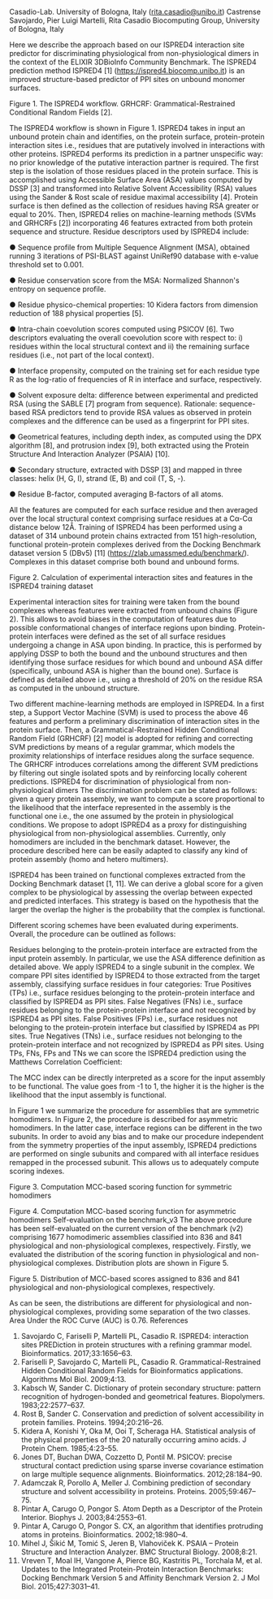 Casadio-Lab.   University of Bologna, Italy   (rita.casadio@unibo.it)
Castrense Savojardo, Pier Luigi Martelli, Rita Casadio Biocomputing Group, University of Bologna, Italy

Here we describe the approach based on our ISPRED4 interaction site predictor for discriminating physiological from non-physiological dimers in the context of the ELIXIR 3DBioInfo Community Benchmark.
The ISPRED4 prediction method
ISPRED4 [1] (https://ispred4.biocomp.unibo.it) is an improved structure-based predictor of PPI sites on unbound monomer surfaces.



 

Figure 1. The ISPRED4 workflow. GRHCRF: Grammatical-Restrained Conditional Random Fields [2].
 
The ISPRED4 workflow is shown in Figure 1. ISPRED4 takes in input an unbound protein chain and identifies, on the protein surface, protein-protein interaction sites i.e., residues that are putatively involved in interactions with other proteins. ISPRED4 performs its prediction in a partner unspecific way: no prior knowledge of the putative interaction partner is required. The first step is the isolation of those residues placed in the protein surface. This is accomplished using Accessible Surface Area (ASA) values computed by DSSP [3] and transformed into Relative Solvent Accessibility (RSA) values using the Sander & Rost scale of residue maximal accessibility [4]. Protein surface is then defined as the collection of residues having RSA greater or equal to 20%.
Then, ISPRED4 relies on machine-learning methods (SVMs and GRHCRFs [2]) incorporating 46 features extracted from both protein sequence and structure. Residue descriptors used by ISPRED4 include:

●      Sequence profile from Multiple Sequence Alignment (MSA), obtained running 3 iterations of PSI-BLAST against UniRef90 database with e-value threshold set to 0.001.

●      Residue conservation score from the MSA: Normalized Shannon's entropy on sequence profile.

●      Residue physico-chemical properties: 10 Kidera factors from dimension reduction of 188 physical properties [5].

●      Intra-chain coevolution scores computed using PSICOV [6]. Two descriptors evaluating the overall coevolution score with respect to: i) residues within the local structural context and ii) the remaining surface residues (i.e., not part of the local context).

●      Interface propensity, computed on the training set for each residue type R as the log-ratio of frequencies of R in interface and surface, respectively.

●      Solvent exposure delta: difference between experimental and predicted RSA (using the SABLE [7] program from sequence). Rationale: sequence-based RSA predictors tend to provide RSA values as observed in protein complexes and the difference can be used as a fingerprint for PPI sites.

●      Geometrical features, including depth index, as computed using the DPX algorithm [8], and protrusion index [9], both extracted using the Protein Structure And Interaction Analyzer (PSAIA) [10].

●      Secondary structure, extracted with DSSP [3] and mapped in three classes: helix (H, G, I), strand (E, B) and coil (T, S, -).

●      Residue B-factor, computed averaging B-factors of all atoms.

All the features are computed for each surface residue and then averaged over the local structural context comprising surface residues at a Cα-Cα distance below 12Å.
Training of ISPRED4 has been performed using a dataset of 314 unbound protein chains extracted from 151 high-resolution, functional protein-protein complexes derived from the Docking Benchmark dataset version 5 (DBv5) [11] (https://zlab.umassmed.edu/benchmark/). Complexes in this dataset comprise both bound and unbound forms.
 

Figure 2. Calculation of experimental interaction sites and features in the ISPRED4 training dataset
 
Experimental interaction sites for training were taken from the bound complexes whereas features were extracted from unbound chains (Figure 2). This allows to avoid biases in the computation of features due to possible conformational changes of interface regions upon binding. Protein-protein interfaces were defined as the set of all surface residues undergoing a change in ASA upon binding. In practice, this is performed by applying DSSP to both the bound and the unbound structures and then identifying those surface residues for which bound and unbound ASA differ (specifically, unbound ASA is higher than the bound one). Surface is defined as detailed above i.e., using a threshold of 20% on the residue RSA as computed in the unbound structure.
 
Two different machine-learning methods are employed in ISPRED4. In a first step, a Support Vector Machine (SVM) is used to process the above 46 features and perform a preliminary discrimination of interaction sites in the protein surface. Then, a Grammatical-Restrained Hidden Conditional Random Field (GRHCRF) [2] model is adopted for refining and correcting SVM predictions by means of a regular grammar, which models the proximity relationships of interface residues along the surface sequence. The GRHCRF introduces correlations among the different SVM predictions by filtering out single isolated spots and by reinforcing locally coherent predictions.
ISPRED4 for discrimination of physiological from non-physiological dimers
The discrimination problem can be stated as follows: given a query protein assembly, we want to compute a score proportional to the likelihood that the interface represented in the assembly is the functional one i.e., the one assumed by the protein in physiological conditions. We propose to adopt ISPRED4 as a proxy for distinguishing physiological from non-physiological assemblies. Currently, only homodimers are included in the benchmark dataset. However, the procedure described here can be easily adapted to classify any kind of protein assembly (homo and hetero multimers).

ISPRED4 has been trained on functional complexes extracted from the Docking Benchmark dataset [1, 11].  We can derive a global score for a given complex to be physiological by assessing the overlap between expected and predicted interfaces. This strategy is based on the hypothesis that the larger the overlap the higher is the probability that the complex is functional.

Different scoring schemes have been evaluated during experiments.
Overall, the procedure can be outlined as follows:
 
Residues belonging to the protein-protein interface are extracted from the input protein assembly. In particular, we use the ASA difference definition as detailed above.
We apply ISPRED4 to a single subunit in the complex.
We compare PPI sites identified by ISPRED4 to those extracted from the target assembly, classifying surface residues in four categories:
True Positives (TPs) i.e., surface residues belonging to the protein-protein interface and classified by ISPRED4 as PPI sites.
False Negatives (FNs) i.e., surface residues belonging to the protein-protein interface and not recognized by ISPRED4 as PPI sites.
False Positives (FPs) i.e., surface residues not belonging to the protein-protein interface but classified by ISPRED4 as PPI sites.
True Negatives (TNs) i.e., surface residues not belonging to the protein-protein interface and not recognized by ISPRED4 as PPI sites.
Using TPs, FNs, FPs and TNs we can score the ISPRED4 prediction using the Matthews Correlation Coefficient:
 
The MCC index can be directly interpreted as a score for the input assembly to be functional. The value goes from -1 to 1, the higher it is the higher is the likelihood that the input assembly is functional.

In Figure 1 we summarize the procedure for assemblies that are symmetric homodimers. In Figure 2, the procedure is described for asymmetric homodimers. In the latter case, interface regions can be different in the two subunits. In order to avoid any bias and to make our procedure independent from the symmetry properties of the input assembly, ISPRED4 predictions are performed on single subunits and compared with all interface residues remapped in the processed subunit. This allows us to adequately compute scoring indexes.


Figure 3. Computation MCC-based scoring function for symmetric homodimers

 


Figure 4. Computation MCC-based scoring function for asymmetric homodimers
Self-evaluation on the benchmark_v3
The above procedure has been self-evaluated on the current version of the benchmark (v2) comprising 1677 homodimeric assemblies classified into 836 and 841 physiological and non-physiological complexes, respectively.
Firstly, we evaluated the distribution of the scoring function in physiological and non-physiological complexes. Distribution plots are shown in Figure 5.


Figure 5. Distribution of MCC-based scores assigned to 836 and 841 physiological and non-physiological complexes, respectively.
 
As can be seen, the distributions are different for physiological and non-physiological complexes, providing some separation of the two classes. Area Under the ROC Curve (AUC) is 0.76.
References
1. Savojardo C, Fariselli P, Martelli PL, Casadio R. ISPRED4: interaction sites PREDiction in protein structures with a refining grammar model. Bioinformatics. 2017;33:1656–63.
2. Fariselli P, Savojardo C, Martelli PL, Casadio R. Grammatical-Restrained Hidden Conditional Random Fields for Bioinformatics applications. Algorithms Mol Biol. 2009;4:13.
3. Kabsch W, Sander C. Dictionary of protein secondary structure: pattern recognition of hydrogen-bonded and geometrical features. Biopolymers. 1983;22:2577–637.
4. Rost B, Sander C. Conservation and prediction of solvent accessibility in protein families. Proteins. 1994;20:216–26.
5. Kidera A, Konishi Y, Oka M, Ooi T, Scheraga HA. Statistical analysis of the physical properties of the 20 naturally occurring amino acids. J Protein Chem. 1985;4:23–55.
6. Jones DT, Buchan DWA, Cozzetto D, Pontil M. PSICOV: precise structural contact prediction using sparse inverse covariance estimation on large multiple sequence alignments. Bioinformatics. 2012;28:184–90.
7. Adamczak R, Porollo A, Meller J. Combining prediction of secondary structure and solvent accessibility in proteins. Proteins. 2005;59:467–75.
8. Pintar A, Carugo O, Pongor S. Atom Depth as a Descriptor of the Protein Interior. Biophys J. 2003;84:2553–61.
9. Pintar A, Carugo O, Pongor S. CX, an algorithm that identifies protruding atoms in proteins. Bioinformatics. 2002;18:980–4.
10. Mihel J, Šikić M, Tomić S, Jeren B, Vlahoviček K. PSAIA – Protein Structure and Interaction Analyzer. BMC Structural Biology. 2008;8:21.
11. Vreven T, Moal IH, Vangone A, Pierce BG, Kastritis PL, Torchala M, et al. Updates to the Integrated Protein-Protein Interaction Benchmarks: Docking Benchmark Version 5 and Affinity Benchmark Version 2. J Mol Biol. 2015;427:3031–41.
 
 

